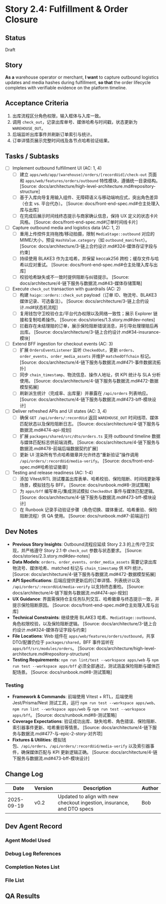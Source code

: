 # Story 2.4: Fulfillment & Order Closure

## Status
Draft

## Story
**As a** warehouse operator or merchant,
**I want** to capture outbound logistics updates and media hashes during fulfillment,
**so that** the order lifecycle completes with verifiable evidence on the platform timeline.

## Acceptance Criteria
1. 出库流程区分角色权限，输入框体与入库一致。
2. 调用 `check_out`，记录出库单号、媒体哈希与时间戳，状态更新为 `WAREHOUSE_OUT`。
3. 后端监听出库事件并刷新订单索引与统计。
4. 订单详情页展示完整时间线及各节点哈希验证结果。

## Tasks / Subtasks
- [ ] Implement outbound fulfillment UI (AC: 1, 4)
  - [ ] 建立 `apps/web/app/(warehouse)/orders/[recordUid]/check-out` 页面和 `apps/web/features/orders/outbound` 特性模块，遵循统一目录结构。 [Source: docs/architecture/high-level-architecture.md#repository-structure]
  - [ ] 基于入库向导复用输入组件、无障碍语义与移动端响应式，突出角色差异（仓主 vs. 平台代办）。 [Source: docs/front-end-spec.md#仓主处理入库与出库]
  - [ ] 在完成后展示时间线终态提示与商家确认信息，保持 UX 定义的状态卡片风格。 [Source: docs/front-end-spec.md#订单时间线卡片]
- [ ] Capture outbound media and logistics data (AC: 1, 2)
  - [ ] 重用上传控件支持拖拽/移动拍摄，限制 `MediaStage::outbound` 对应的 MIME/大小，预设 `HashValue.category`（如 `outbound_manifest`）。 [Source: docs/architecture/3-链上合约设计.md#324-媒体存证字段与约束]
  - [ ] 持续使用 BLAKE3 作为主哈希，并保留 keccak256 跨检；缓存文件与哈希以应对重试。 [Source: docs/front-end-spec.md#仓主处理入库与出库]
  - [ ] 校验哈希缺失或不一致时提供阻断与纠错提示。 [Source: docs/architecture/4-链下服务与数据流.md#43-媒体存储策略]
- [ ] Execute `check_out` transaction with guardrails (AC: 2)
  - [ ] 构建 `haigo::orders::check_out` payload（订单 ID、物流号、BLAKE3 媒体记录、可选备注）。 [Source: docs/architecture/3-链上合约设计.md#状态机流程]
  - [ ] 复用钱包守卫校验仓主/平台代办权限以及网络一致性；展示 Explorer 链接和复制哈希操作。 [Source: docs/stories/1.3.story.md#dev-notes]
  - [ ] 拦截存在未结理赔的订单，展示保险阻断错误消息，并引导处理理赔后再出库。 [Source: docs/architecture/3-链上合约设计.md#34-insurance-模块]
- [ ] Extend BFF ingestion for checkout events (AC: 3)
  - [ ] 扩展 `OrdersEventListener` 监听 `CheckedOut`，更新 `orders`、`order_events`、`order_media_assets` 并维护 `matchedOffchain` 标记。 [Source: docs/architecture/4-链下服务与数据流.md#471-事件数据流拓扑]
  - [ ] 同步 `chain_timestamp`、物流信息、操作人地址，供 KPI 统计与 SLA 分析使用。 [Source: docs/architecture/4-链下服务与数据流.md#472-数据模型拓展]
  - [ ] 刷新派生统计（完成率、出库量）并暴露在 `/api/orders` 列表响应。 [Source: docs/architecture/4-链下服务与数据流.md#473-bff-模块设计]
- [ ] Deliver refreshed APIs and UI states (AC: 3, 4)
  - [ ] 确保 `GET /api/orders/:recordUid` 返回 `WAREHOUSE_OUT` 时间线项、媒体匹配状态以及保险阻断日志。 [Source: docs/architecture/4-链下服务与数据流.md#474-api-规划]
  - [ ] 扩展 `packages/shared/src/dto/orders.ts` 支持 outbound timeline 数据与媒体匹配标志供前端消费。 [Source: docs/architecture/4-链下服务与数据流.md#478-前端后端数据契约扩展]
  - [ ] 更新 UI 渲染所有节点哈希徽章并允许终态“重新验证”操作调用 `/api/orders/:recordUid/media-verify`。 [Source: docs/front-end-spec.md#哈希验证徽章]
- [ ] Testing and release readiness (AC: 1-4)
  - [ ] 添加 Vitest/RTL 测试覆盖出库表单、哈希校验、保险阻断、时间线更新等场景，模拟钱包与 BFF。 [Source: docs/runbook.md#8-测试策略]
  - [ ] 为 `apps/bff` 编写单元/集成测试模拟 `CheckedOut` 事件与媒体匹配逻辑。 [Source: docs/architecture/4-链下服务与数据流.md#473-bff-模块设计]
  - [ ] 在 Runbook 记录手动验证步骤（角色切换、媒体重试、哈希重验、保险阻断流程）供 QA 使用。 [Source: docs/runbook.md#7-前端运行]

## Dev Notes
- **Previous Story Insights**: Outbound流程应延续 Story 2.3 的上传/守卫实现，并严格遵守 Story 2.1 中 `check_out` 参数与状态要求。 [Source: docs/stories/2.3.story.md#dev-notes]
- **Data Models**: `orders`、`order_events`、`order_media_assets` 需要记录出库物流号、媒体哈希、matched 标记与 `chain_timestamp` 供 KPI 统计。 [Source: docs/architecture/4-链下服务与数据流.md#472-数据模型拓展]
- **API Specifications**: 后端应提供更新后的订单详情、列表统计以及 `/api/orders/:recordUid/media-verify` 以支持终态重检。 [Source: docs/architecture/4-链下服务与数据流.md#474-api-规划]
- **UX Guidance**: 界面需保持仓主任务队列交互、哈希徽章与终态提示一致，并提示保险阻断原因。 [Source: docs/front-end-spec.md#仓主处理入库与出库]
- **Technical Constraints**: 继续使用 BLAKE3 哈希、`MediaStage::outbound`、角色权限校验，以及保险阻断逻辑。 [Source: docs/architecture/3-链上合约设计.md#324-媒体存证字段与约束]
- **File Locations**: Web 组件在 `apps/web/features/orders/outbound`，共享 DTO/配置仍位于 `packages/shared`，BFF 事件监听在 `apps/bff/src/modules/orders`。 [Source: docs/architecture/high-level-architecture.md#repository-structure]
- **Testing Requirements**: `npm run lint/test --workspace apps/web` 与 `npm run test --workspace apps/bff` 必须全部通过，测试涵盖保险阻断与媒体匹配场景。 [Source: docs/runbook.md#8-测试策略]

### Testing
- **Framework & Commands**: 前端使用 Vitest + RTL，后端使用 Jest/Prisma/Nest 测试工具，运行 `npm run test --workspace apps/web`、`npm run lint --workspace apps/web` 与 `npm run test --workspace apps/bff`。 [Source: docs/runbook.md#8-测试策略]
- **Coverage Expectations**: 验证成功出库、缺失哈希、角色错误、保险阻断、索引器事件更新、哈希重验等情景。 [Source: docs/architecture/4-链下服务与数据流.md#477-与-epic-2-story-对齐项]
- **Fixtures & Utilities**: 模拟钱包、`/api/orders`、`/api/orders/:recordUid/media-verify` 以及索引器事件，确保媒体匹配与 KPI 更新逻辑正确。 [Source: docs/architecture/4-链下服务与数据流.md#473-bff-模块设计]

## Change Log
| Date       | Version | Description      | Author |
| ---------- | ------- | ---------------- | ------ |
| 2025-09-19 | v0.2    | Updated to align with new checkout ingestion, insurance, and DTO specs | Bob |

## Dev Agent Record
### Agent Model Used

### Debug Log References

### Completion Notes List

### File List

## QA Results
